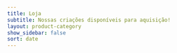 ```yaml
---
title: Loja
subtitle: Nossas criações disponíveis para aquisição!
layout: product-category
show_sidebar: false
sort: date
---
```

